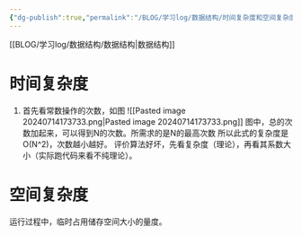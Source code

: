 ```yaml
---
{"dg-publish":true,"permalink":"/BLOG/学习log/数据结构/时间复杂度和空间复杂度/"}
---
```


[[BLOG/学习log/数据结构/数据结构\|数据结构]]
# 时间复杂度

1. 首先看常数操作的次数，如图
![[Pasted image 20240714173733.png\|Pasted image 20240714173733.png]]
图中，总的次数加起来，可以得到N的次数。所需求的是N的最高次数
所以此式的复杂度是O(N^2)，次数越小越好。
评价算法好坏，先看复杂度（理论），再看其系数大小（实际跑代码来看不纯理论）。

# 空间复杂度
运行过程中，临时占用储存空间大小的量度。